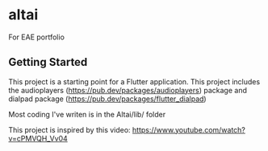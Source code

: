 # altai

For EAE portfolio

## Getting Started

This project is a starting point for a Flutter application.
This project includes the audioplayers (https://pub.dev/packages/audioplayers) package and dialpad package (https://pub.dev/packages/flutter_dialpad)

Most coding I've writen is in the Altai/lib/ folder


This project is inspired by this video: https://www.youtube.com/watch?v=cPMVQH_Vv04


